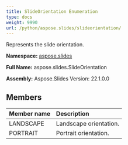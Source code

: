 ```yaml
---
title: SlideOrientation Enumeration
type: docs
weight: 9990
url: /python/aspose.slides/slideorientation/
---
```


Represents the slide orientation.

**Namespace:** [aspose.slides](/python/aspose.slides/)

**Full Name:** aspose.slides.SlideOrientation

**Assembly:**  Aspose.Slides Version: 22.1.0.0

## **Members**
|**Member name**|**Description**|
| :- | :- |
|LANDSCAPE|Landscape orientation.|
|PORTRAIT|Portrait orientation.|
